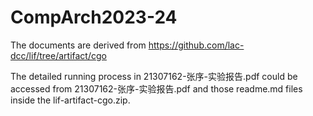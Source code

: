 # CompArch2023-24
The documents are derived from https://github.com/lac-dcc/lif/tree/artifact/cgo  

The detailed running process in 21307162-张序-实验报告.pdf could be accessed from 21307162-张序-实验报告.pdf and those readme.md files inside the lif-artifact-cgo.zip. 
